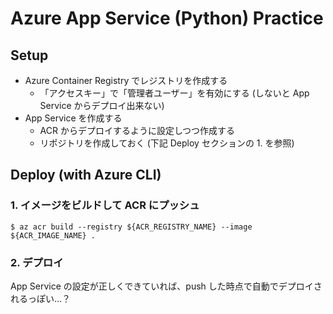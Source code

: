 # Azure App Service (Python) Practice

## Setup
- Azure Container Registry でレジストリを作成する
  - 「アクセスキー」で「管理者ユーザー」を有効にする (しないと App Service からデプロイ出来ない)
- App Service を作成する
  - ACR からデプロイするように設定しつつ作成する
  - リポジトリを作成しておく (下記 Deploy セクションの 1. を参照)

## Deploy (with Azure CLI)

### 1. イメージをビルドして ACR にプッシュ
``` console
$ az acr build --registry ${ACR_REGISTRY_NAME} --image ${ACR_IMAGE_NAME} .
```

### 2. デプロイ
App Service の設定が正しくできていれば、push した時点で自動でデプロイされるっぽい...？